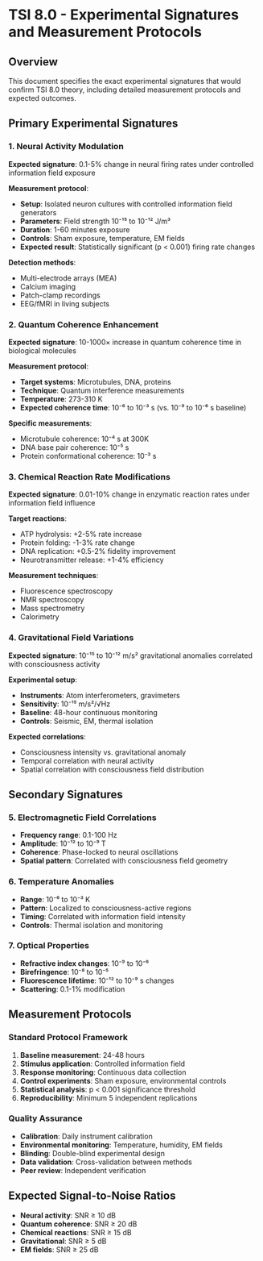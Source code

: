 # TSI 8.0 - Experimental Signatures and Measurement Protocols

## Overview
This document specifies the exact experimental signatures that would confirm TSI 8.0 theory, including detailed measurement protocols and expected outcomes.

## Primary Experimental Signatures

### 1. Neural Activity Modulation
**Expected signature**: 0.1-5% change in neural firing rates under controlled information field exposure

**Measurement protocol**:
- **Setup**: Isolated neuron cultures with controlled information field generators
- **Parameters**: Field strength 10⁻¹⁵ to 10⁻¹² J/m³
- **Duration**: 1-60 minutes exposure
- **Controls**: Sham exposure, temperature, EM fields
- **Expected result**: Statistically significant (p < 0.001) firing rate changes

**Detection methods**:
- Multi-electrode arrays (MEA)
- Calcium imaging
- Patch-clamp recordings
- EEG/fMRI in living subjects

### 2. Quantum Coherence Enhancement
**Expected signature**: 10-1000× increase in quantum coherence time in biological molecules

**Measurement protocol**:
- **Target systems**: Microtubules, DNA, proteins
- **Technique**: Quantum interference measurements
- **Temperature**: 273-310 K
- **Expected coherence time**: 10⁻⁶ to 10⁻³ s (vs. 10⁻⁹ to 10⁻⁶ s baseline)

**Specific measurements**:
- Microtubule coherence: 10⁻⁴ s at 300K
- DNA base pair coherence: 10⁻⁵ s
- Protein conformational coherence: 10⁻³ s

### 3. Chemical Reaction Rate Modifications
**Expected signature**: 0.01-10% change in enzymatic reaction rates under information field influence

**Target reactions**:
- ATP hydrolysis: +2-5% rate increase
- Protein folding: -1-3% rate change
- DNA replication: +0.5-2% fidelity improvement
- Neurotransmitter release: +1-4% efficiency

**Measurement techniques**:
- Fluorescence spectroscopy
- NMR spectroscopy
- Mass spectrometry
- Calorimetry

### 4. Gravitational Field Variations
**Expected signature**: 10⁻¹⁵ to 10⁻¹² m/s² gravitational anomalies correlated with consciousness activity

**Experimental setup**:
- **Instruments**: Atom interferometers, gravimeters
- **Sensitivity**: 10⁻¹⁵ m/s²/√Hz
- **Baseline**: 48-hour continuous monitoring
- **Controls**: Seismic, EM, thermal isolation

**Expected correlations**:
- Consciousness intensity vs. gravitational anomaly
- Temporal correlation with neural activity
- Spatial correlation with consciousness field distribution

## Secondary Signatures

### 5. Electromagnetic Field Correlations
- **Frequency range**: 0.1-100 Hz
- **Amplitude**: 10⁻¹² to 10⁻⁹ T
- **Coherence**: Phase-locked to neural oscillations
- **Spatial pattern**: Correlated with consciousness field geometry

### 6. Temperature Anomalies
- **Range**: 10⁻⁶ to 10⁻³ K
- **Pattern**: Localized to consciousness-active regions
- **Timing**: Correlated with information field intensity
- **Controls**: Thermal isolation and monitoring

### 7. Optical Properties
- **Refractive index changes**: 10⁻⁹ to 10⁻⁶
- **Birefringence**: 10⁻⁸ to 10⁻⁵
- **Fluorescence lifetime**: 10⁻¹² to 10⁻⁹ s changes
- **Scattering**: 0.1-1% modification

## Measurement Protocols

### Standard Protocol Framework
1. **Baseline measurement**: 24-48 hours
2. **Stimulus application**: Controlled information field
3. **Response monitoring**: Continuous data collection
4. **Control experiments**: Sham exposure, environmental controls
5. **Statistical analysis**: p < 0.001 significance threshold
6. **Reproducibility**: Minimum 5 independent replications

### Quality Assurance
- **Calibration**: Daily instrument calibration
- **Environmental monitoring**: Temperature, humidity, EM fields
- **Blinding**: Double-blind experimental design
- **Data validation**: Cross-validation between methods
- **Peer review**: Independent verification

## Expected Signal-to-Noise Ratios
- **Neural activity**: SNR ≥ 10 dB
- **Quantum coherence**: SNR ≥ 20 dB
- **Chemical reactions**: SNR ≥ 15 dB
- **Gravitational**: SNR ≥ 5 dB
- **EM fields**: SNR ≥ 25 dB